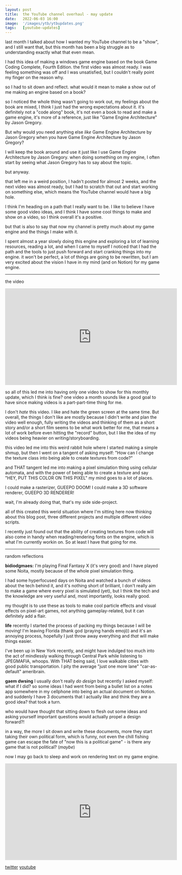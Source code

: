 ```yaml
---
layout: post
title:  the YouTube channel overhaul - may update
date:   2022-06-03 16:00
image:  '/images/ytb/ytbupdates.png'
tags:   [youtube-updates]
---
```


last month I talked about how I wanted my YouTube channel to be a "show", and I still want that, but this month has been a big struggle as to understanding exactly what that even mean.

I had this idea of making a windows game engine based on the book Game Coding Complete, Fourth Edition. the first video was almost ready. I was feeling something was off and I was unsatisfied, but I couldn't really point my finger on the reason why.

so I had to sit down and reflect. what would it mean to make a show out of me making an engine based on a book?

so I noticed the whole thing wasn't going to work out, my feelings about the book are mixed, I think I just had the wrong expectations about it. it's definitely not a "code along" book, it's not even a book to read and make a game engine, it's more of a reference, just like "Game Engine Architecture" by Jason Gregory.

But why would you need anything else *like* Game Engine Architecture by Jason Gregory when you have Game Engine Architecture by Jason Gregory?

I will keep the book around and use it just like I use Game Engine Architecture by Jason Gregory. when doing something on my engine, I often start by seeing what Jason Gregory has to say about the topic. 

but anyway.

that left me in a weird position, I hadn't posted for almost 2 weeks, and the next video was almost ready, but I had to scratch that out and start working on something else, which means the YouTube channel would have a big hole.

I think I'm heading on a path that I really want to be. I like to believe I have some good video ideas, and I think I have some cool things to make and show on a video, so I think overall it's a positive.

but that is also to say that now my channel is pretty much about my game engine and the things I make with it.

I spent almost a year slowly doing this engine and exploring a lot of learning resources, reading a lot, and when I came to myself I noticed that I had the path and the tools to just push forward and start cranking things into my engine. it won't be perfect, a lot of things are going to be rewritten, but I am very excited about the vision I have in my mind (and on Notion) for my game engine.

---
the video
<iframe width="560" height="315" src="https://www.youtube.com/embed/4UKnxpoAIas" title="YouTube video player" frameborder="0" allow="accelerometer; autoplay; clipboard-write; encrypted-media; gyroscope; picture-in-picture" allowfullscreen></iframe>

so all of this led me into having only one video to show for this monthly update, which I think is fine? one video a month sounds like a good goal to have since making videos is a part-part-time thing for me.

I don't *hate* this video. I like and hate the green screen at the same time. But overall, the things I don't like are mostly because I didn't write and plan the video well enough, fully writing the videos and thinking of them as a short story and/or a short film seems to be what work better for me, that means a lot of work before even hitting the "record" button, but I like the idea of my videos being heavier on writing/storyboarding.

this video led me into this weird rabbit hole where I started making a simple shmup, but then I went on a tangent of asking myself: "How can I change the texture class into being able to create textures from code?"

and THAT tangent led me into making a pixel simulation thing using cellular automata, and with the power of being able to create a texture and say "HEY, PUT THIS COLOR ON THIS PIXEL" my mind goes to a lot of places.

I could make a rasterizer, GUEEPO DOOM!
I could make a 3D software renderer, GUEEPO 3D RENDERER!

wait, I'm already doing that, that's my side side-project.

all of this created this werid situation where I'm sitting here now thinking about this blog post, three different projects and multiple different video scripts.

I recently just found out that the ability of creating textures from code will also come in handy when reading/rendering fonts on the engine, which is what I'm currently workin on. So at least I have that going for me.

---
random reflections

**bidiodgmaes:**
I'm playing Final Fantasy X (it's very good) and I have played some Noita, mostly because of the whole pixel simulation thing.

I had some hyperfocused days on Noita and watched a bunch of videos about the tech behind it, and it's nothing short of brilliant, I don't really aim to make a game where every pixel is simulated (yet), but I think the tech and the knowledge are very useful and, most importantly, looks really good. 

my thought is to use these as tools to make cool particle effects and visual effects on pixel-art games, not anything gameplay-related, but it can definitely add a flair.

**life**
recently I started the process of packing my things because I will be moving! I'm leaving Florida (thank god (praying hands emoji)) and it's an annoying process, hopefully I just throw away everything and *that* will make things easier.

I've been up in New York recently, and might have indulged too much into the act of mindlessly walking through Central Park while listening to JPEGMAFIA, whoops. With THAT being said, I love walkable cities with good public transportation. I pity the average "just one more lane" "car-as-default" ameribrain.

**gaem dwsing**
I usually don't really *do design* but recently I asked myself: what if I did? so some ideas I had went from being a bullet list on a notes app somewhere in my cellphone into being an actual document on Notion. and suddenly I have 3 documents that I actually like and think they are a good idea? that took a turn.

who would have thought that sitting down to flesh out some ideas and asking yourself important questions would actually propel a design forward?!

in a way, the more I sit down and write these documents, more they start taking their own political form, which is funny, not even the chill fishing game can escape the fate of "now this is a political game" - is there any game that is not political? (*maybe*)

now I may go back to sleep and work on rendering text on my game engine.

<iframe width="560" height="315" src="https://www.youtube.com/embed/2CGFU1lBdCI" title="YouTube video player" frameborder="0" allow="accelerometer; autoplay; clipboard-write; encrypted-media; gyroscope; picture-in-picture" allowfullscreen></iframe>

[twitter]([http://twitter.com/guilhermepo2](http://twitter.com/guilhermepo2))  
[youtube]([https://www.youtube.com/channel/UCOIlr-LtVmaIRdI0oe2lthg](https://www.youtube.com/channel/UCOIlr-LtVmaIRdI0oe2lthg))